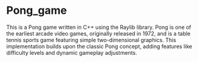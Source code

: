 # Pong_game
This is a Pong game written in C++ using the Raylib library. Pong is one of the earliest arcade video games, originally released in 1972, and is a table tennis sports game featuring simple two-dimensional graphics. This implementation builds upon the classic Pong concept, adding features like difficulty levels and dynamic gameplay adjustments.
